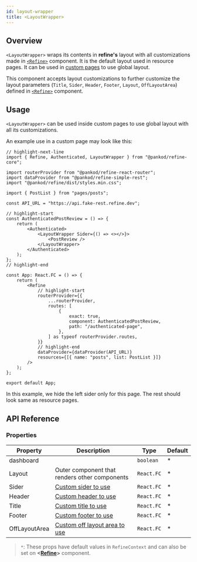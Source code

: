```yaml
---
id: layout-wrapper
title: <LayoutWrapper>
---
```


## Overview

`<LayoutWrapper>` wraps its contents in **refine's** layout with all customizations made in [`<Refine>`][refine] component. It is the default layout used in resource pages. It can be used in [custom pages][custom pages] to use global layout.

This component accepts layout customizations to further customize the layout parameters (`Title`, `Sider`, `Header`, `Footer`, `Layout`, `OffLayoutArea`) defined in [`<Refine>`][refine] component.

## Usage

`<LayoutWrapper>` can be used inside custom pages to use global layout with all its customizations.

An example use in a custom page may look like this:

```tsx title="App.tsx"
// highlight-next-line
import { Refine, Authenticated, LayoutWrapper } from "@pankod/refine-core";

import routerProvider from "@pankod/refine-react-router";
import dataProvider from "@pankod/refine-simple-rest";
import "@pankod/refine/dist/styles.min.css";

import { PostList } from "pages/posts";

const API_URL = "https://api.fake-rest.refine.dev";

// highlight-start
const AuthenticatedPostReview = () => {
    return (
        <Authenticated>
            <LayoutWrapper Sider={() => <></>}>
                <PostReview />
            </LayoutWrapper>
        </Authenticated>
    );
};
// highlight-end

const App: React.FC = () => {
    return (
        <Refine
            // highlight-start
            routerProvider={{
                ...routerProvider,
                routes: [
                    {
                        exact: true,
                        component: AuthenticatedPostReview,
                        path: "/authenticated-page",
                    },
                ] as typeof routerProvider.routes,
            }}
            // highlight-end
            dataProvider={dataProvider(API_URL)}
            resources={[{ name: "posts", list: PostList }]}
        />
    );
};

export default App;
```

In this example, we hide the left sider only for this page. The rest should look same as resource pages.

## API Reference

### Properties

| Property      | Description                                           | Type       | Default |
| ------------- | ----------------------------------------------------- | ---------- | ------- |
| dashboard     |                                                       | `boolean`  | \*      |
| Layout        | Outer component that renders other components         | `React.FC` | \*      |
| Sider         | [Custom sider to use][refine#sider]                   | `React.FC` | \*      |
| Header        | [Custom header to use][refine#header]                 | `React.FC` | \*      |
| Title         | [Custom title to use][refine#title]                   | `React.FC` | \*      |
| Footer        | [Custom footer to use][refine#footer]                 | `React.FC` | \*      |
| OffLayoutArea | [Custom off layout area to use][refine#offlayoutarea] | `React.FC` | \*      |

> `*`: These props have default values in `RefineContext` and can also be set on **<[Refine][refine]>** component.

[refine]: api-references/components/refine-config.md
[custom pages]: guides-and-concepts/custom-pages.md
[refine#sider]: api-references/components/refine-config.md#sider
[refine#header]: api-references/components/refine-config.md#header
[refine#title]: api-references/components/refine-config.md#title
[refine#footer]: api-references/components/refine-config.md#footer
[refine#offlayoutarea]: api-references/components/refine-config.md#offlayoutarea
